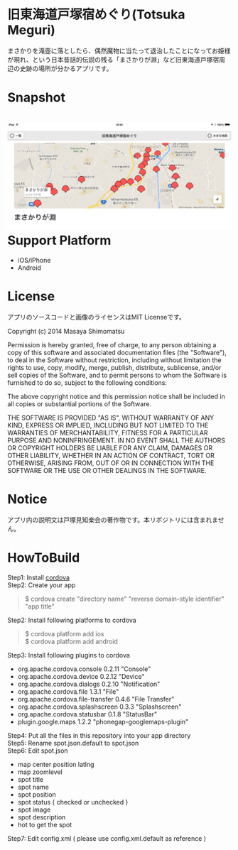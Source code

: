 旧東海道戸塚宿めぐり(Totsuka Meguri)
=======================================

まさかりを滝壺に落としたら、偶然魔物に当たって退治したことになってお姫様が現れ、という日本昔話的伝説の残る「まさかりが淵」など旧東海道戸塚宿周辺の史跡の場所が分かるアプリです。

Snapshot
========
![](snapshots.png?raw=true)
Support Platform
================
 * iOS/iPhone
 * Android

License 
==================================
アプリのソースコードと画像のライセンスはMIT Licenseです。

Copyright (c) 2014 Masaya Shimomatsu

Permission is hereby granted, free of charge, to any person obtaining a copy of this software and associated documentation files (the "Software"), to deal in the Software without restriction, including without limitation the rights to use, copy, modify, merge, publish, distribute, sublicense, and/or sell copies of the Software, and to permit persons to whom the Software is furnished to do so, subject to the following conditions:

The above copyright notice and this permission notice shall be included in all copies or substantial portions of the Software.

THE SOFTWARE IS PROVIDED "AS IS", WITHOUT WARRANTY OF ANY KIND, EXPRESS OR IMPLIED, INCLUDING BUT NOT LIMITED TO THE WARRANTIES OF MERCHANTABILITY, FITNESS FOR A PARTICULAR PURPOSE AND NONINFRINGEMENT. IN NO EVENT SHALL THE AUTHORS OR COPYRIGHT HOLDERS BE LIABLE FOR ANY CLAIM, DAMAGES OR OTHER LIABILITY, WHETHER IN AN ACTION OF CONTRACT, TORT OR OTHERWISE, ARISING FROM, OUT OF OR IN CONNECTION WITH THE SOFTWARE OR THE USE OR OTHER DEALINGS IN THE SOFTWARE.


Notice
======
アプリ内の説明文は戸塚見知楽会の著作物です。本リポジトリには含まれません。

HowToBuild
==========
 
 Step1: Install [cordova](http://cordova.apache.org)  
 Step2: Create your app  
> $ cordova create "directory name" "reverse domain-style identifier" "app title" 

Step2: Install following platforms to cordova  
> $ cordova platform add ios  
> $ cordova platform add android  

Step3: Install following plugins to cordova   
  * org.apache.cordova.console 0.2.11 "Console"
  * org.apache.cordova.device 0.2.12 "Device"
  * org.apache.cordova.dialogs 0.2.10 "Notification"
  * org.apache.cordova.file 1.3.1 "File"
  * org.apache.cordova.file-transfer 0.4.6 "File Transfer"
  * org.apache.cordova.splashscreen 0.3.3 "Splashscreen"
  * org.apache.cordova.statusbar 0.1.8 "StatusBar"
  * plugin.google.maps 1.2.2 "phonegap-googlemaps-plugin"
 
Step4: Put all the files in this repository into your app directory  
Step5: Rename spot.json.default to spot.json  
Step6: Edit spot.json   
  * map center position latlng 
  * map zoomlevel
  * spot title
  * spot name
  * spot position 
  * spot status { checked or unchecked }
  * spot image
  * spot description 
  * hot to get the spot    

Step7: Edit config.xml ( please use config.xml.default as reference )  

